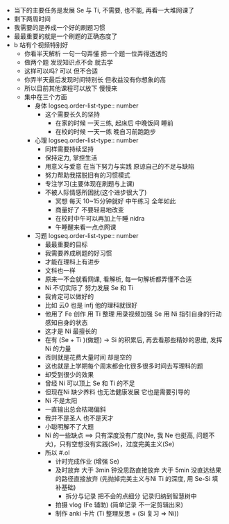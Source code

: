 - 当下的主要任务是发展 Se 与 Ti, 不需要, 也不能, 再看一大堆网课了
- 剩下两周时间
- 我需要的是养成一个好的刷题习惯
- 最最重要的就是一个刷题的正确态度了
- b 站有个视频特别好
	- 你看半天解析 一句一句弄懂 把一个题一位弄得透透的
	- 做两个题 发现知识点不会 就去学
	- 这样可以吗? 可以 但不合适
	- 你弄半天最后发现时间特别长 但收益没有你想象的高
	- 所以目前其他课程可以放下 慢慢来
	- 集中在三个方面
		- 身体
		  logseq.order-list-type:: number
			- 这个需要长久的坚持
				- 在家的时候  一天三练, 起床后 中晚饭间 睡前
				- 在校的时候 一天一练 晚自习前跑跑步
		- 心理
		  logseq.order-list-type:: number
			- 同样需要持续坚持
			- 保持定力, 掌控生活
			- 用意义与爱意 在当下努力与实践 原谅自己的不足与缺陷
			- 努力帮助我摆脱旧有的习惯模式
			- 专注学习(主要体现在刷题与上课)
			- 不被人际情感所困扰(这个进步很大了)
				- 冥想 每天 10~15分钟就好 中午练习 全年如此
				- 商量好了 不要轻易地改变
				- 在校时中午可以再加上午睡 nidra
				- 午睡醒来看一点点网课
		- 习题
		  logseq.order-list-type:: number
			- 最最重要的目标
			- 我需要养成刷题的好习惯
			- 才能在理科上有进步
			- 文科也一样
			- 原来一不会就看网课, 看解析, 每一句解析都弄懂不合适
			- Ni 不切实际了 努力发展 Se 和 Ti
			- 我肯定可以做好的
			- 比如 云0 也是 infj 他的理科就很好
			- 他用了 Fe 创作 用 Ti 整理 用录视频加强 Se 用 Ni 指引自身的行动 感知自身的状态
			- 这才是 Ni 最擅长的
			- 在有 (Se + Ti )(做题) -> Si 的积累后, 再去看那些精妙的思维, 发挥 Ni 的力量
			- 否则就是花费大量时间 却是空的
			- 这也就是上学期每个周末都会化很多很多时间去写理科的题
			- 却受到很少的效果
			- 曾经 Ni 可以顶上 Se 和 Ti 的不足
			- 但现在Ni 缺少养料 也无法健康发展 它也是需要引导的
			- Ni 不是太阳
			- 一直输出总会枯竭偏斜
			- 我并不是圣人 也不是天才
			- 小聪明解不了大题
			- Ni 的一些缺点 ==> 只有深度没有广度(Ne, 我 Ne 也挺高, 问题不大)，只有空想没有实践(Se)，过度完美主义(Se)
			- 所以 #.ol
				- 计时完成作业 (增强 Se)
				- 及时放弃 大于 3min 钟没思路直接放弃 大于 5min 没直达结果的路径直接放弃 (先抛掉完美主义与Ni Ti 的深度, 用 Se-Si 填补基础)
					- 拆分与记录 把不会的点细分 记录归纳到智慧树中
				- 拍摄 vlog (Fe 辅助) (简单记录 不一定剪辑出来)
				- 制作 anki 卡片 (Ti 整理反思 + (Si 复习 => Ni))